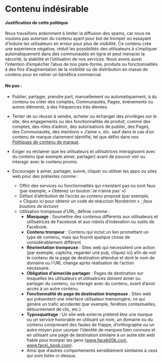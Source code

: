 Contenu indésirable
===================

#### Justification de cette politique

Nous travaillons ardemment à limiter la diffusion des spams, car nous ne voulons pas autoriser du contenu ayant pour but de tromper ou essayant d’induire les utilisateurs en erreur pour plus de visibilité. Ce contenu crée une expérience négative, réduit les possibilités des utilisateurs à s’impliquer automatiquement dans des communautés en ligne et peut menacer la sécurité, la stabilité et l’utilisation de nos services. Nous avons aussi l’intention d’empêcher l’abus de nos plate-forme, produits ou fonctionnalités à des fins d’augmentation de la visibilité ou de distribution en masse de contenu pour en retirer un bénéfice commercial.

#### Ne pas :

* Publier, partager, prendre part, manuellement ou automatiquement, à du contenu ou créer des comptes, Communautés, Pages, évènements ou autres éléments, à des fréquences très élevées.
* Tenter de ou réussir à vendre, acheter ou échanger des privilèges sur le site, des engagements ou des fonctionnalités de produit, comme des comptes, des rôles d’admin, des autorisations de publier, des Pages, des Communautés, des mentions « J’aime », etc. sauf dans le cas d’un contenu de marque clairement identifié, tel que défini dans nos [Politiques de contenu de marque](https://www.facebook.com/policies/brandedcontent/).

* Exiger ou réclamer que les utilisateurs et utilisatrices interagissent avec du contenu (par exemple aimer, partager) avant de pouvoir voir ou interagir avec le contenu promis.
* Encourager à aimer, partager, suivre, cliquer ou utiliser les apps ou sites web pour des prétextes comme :
    * Offrir des services ou fonctionnalités qui n’existent pas ou sont faux (par exemple, « Obtenez un bouton ’Je n’aime pas’ »)
    * Défaut d’attribution de l’accès au contenu proposé (par exemple, « Cliquez ici pour obtenir un code de réduction Nordstrom » ; _faux boutons de lecture_)
    * Utilisation trompeuse d’URL, définie comme :
        * **Masquage** : Soumettre des contenus différents aux utilisateurs et utilisatrices de Facebook et aux robots d’indexation ou outils de Facebook.
        * **Contenu trompeur** : Contenu qui inclut un lien promettant un type de contenu, mais qui fournit quelque chose de considérablement différent.
        * **Réorientation trompeuse** : Sites web qui nécessitent une action (par exemple, captcha, regarder une pub, cliquez ici) afin de voir le contenu de la page de destination attendue et dont le nom de domaine ou l’URL change après réalisation de l’action nécessaire.
        * **Obligation d’aimer/de partager** : Pages de destination sur lesquelles les utilisateurs et utilisatrices doivent aimer ou partager du contenu, ou interagir avec du contenu, avant d’avoir accès à un autre contenu.
        * **Fonctionnalité de page de destination trompeuse** : Sites web qui présentent une interface utilisateur mensongère, ce qui génère un trafic accidentel (par exemple, fenêtres contextuelles, détournement de clic, etc.)
        * **Typosquattage** : Un site web externe prétend être une marque ou un service honorable en utilisant un nom, un domaine ou du contenu comprenant des fautes de frappe, d’orthographe ou un autre moyen pour usurper l’identité de marques bien connues et en utilisant une page de destination similaire à un autre site web fiable pour tromper les gens (www.faceb00k.com, www.face\_book.com).
        * Ainsi que d’autres comportements sensiblement similaires à ceux qui sont listés ci-dessus.